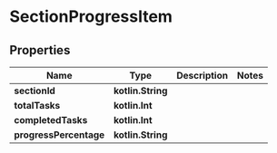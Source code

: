 
# SectionProgressItem

## Properties
| Name | Type | Description | Notes |
| ------------ | ------------- | ------------- | ------------- |
| **sectionId** | **kotlin.String** |  |  |
| **totalTasks** | **kotlin.Int** |  |  |
| **completedTasks** | **kotlin.Int** |  |  |
| **progressPercentage** | **kotlin.String** |  |  |



